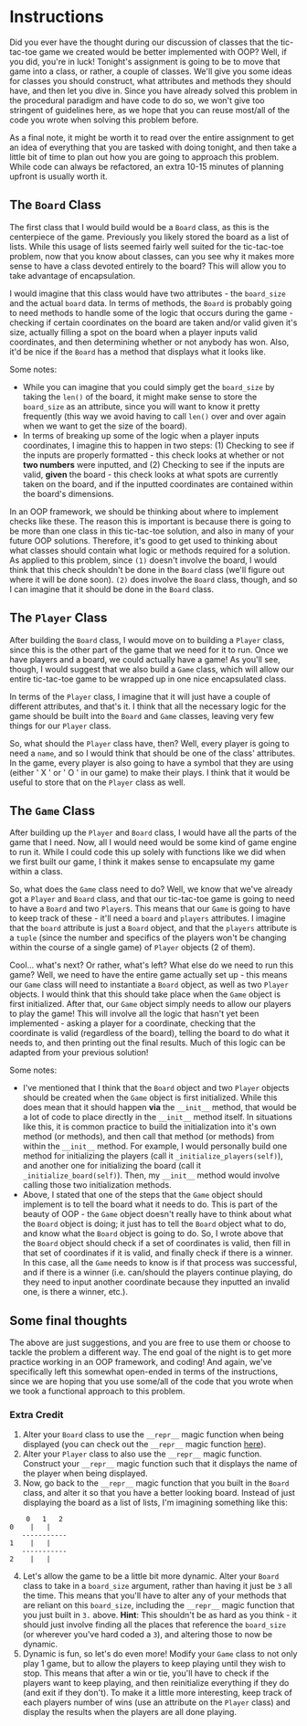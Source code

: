 # Instructions

Did you ever have the thought during our discussion of classes that the tic-tac-toe game we created would be better implemented with OOP? Well, if you did, you're in luck! Tonight's assignment is going to be to move that game into a class, or rather, a couple of classes. We'll give you some ideas for classes you should construct, what attributes and methods they should have, and then let you dive in. Since you have already solved this problem in the procedural paradigm and have code to do so, we won't give too stringent of guidelines here, as we hope that you can reuse most/all of the code you wrote when solving this problem before. 

As a final note, it might be worth it to read over the entire assignment to get an idea of everything that you are tasked with doing tonight, and then take a little bit of time to plan out how you are going to approach this problem. While code can always be refactored, an extra 10-15 minutes of planning upfront is usually worth it.

## The `Board` Class

The first class that I would build would be a `Board` class, as this is the centerpiece of the game. Previously you likely stored the board as a list of lists. While this usage of lists seemed fairly well suited for the tic-tac-toe problem, now that you know about classes, can you see why it makes more sense to have a class devoted entirely to the board? This will allow you to take advantage of encapsulation.

I would imagine that this class would have two attributes - the `board_size` and the actual `board` data. In terms of methods, the `Board` is probably going to need methods to handle some of the logic that occurs during the game - checking if certain coordinates on the board are taken and/or valid given it's size, actually filling a spot on the board when a player inputs valid coordinates, and then determining whether or not anybody has won. Also, it'd be nice if the `Board` has a method that displays what it looks like.

Some notes: 

* While you can imagine that you could simply get the `board_size` by taking the `len()` of the board, it might make sense to store the `board_size` as an attribute, since you will want to know it pretty frequently (this way we avoid having to call `len()` over and over again when we want to get the size of the board). 
* In terms of breaking up some of the logic when a player inputs coordinates, I imagine this to happen in two steps: (1) Checking to see if the inputs are properly formatted - this check looks at whether or not **two numbers** were inputted, and (2) Checking to see if the inputs are valid, **given** the board - this check looks at what spots are currently taken on the board, and if the inputted coordinates are contained within the board's dimensions. 

In an OOP framework, we should be thinking about where to implement checks like these. The reason this is important is because there is going to be more than one class in this tic-tac-toe solution, and also in many of your future OOP solutions. Therefore, it's good to get used to thinking about what classes should contain what logic or methods required for a solution. As applied to this problem, since `(1)` doesn't involve the board, I would think that this check shouldn't be done in the `Board` class (we'll figure out where it will be done soon). `(2)` does involve the `Board` class, though, and so I can imagine that it should be done in the `Board` class.

## The `Player` Class

After building the `Board` class, I would move on to building a `Player` class, since this is the other part of the game that we need for it to run. Once we have players and a board, we could actually have a game! As you'll see, though, I would suggest that we also build a `Game` class, which will allow our entire tic-tac-toe game to be wrapped up in one nice encapsulated class.  

In terms of the `Player` class, I imagine that it will just have a couple of different attributes, and that's it. I think that all the necessary logic for the game should be built into the `Board` and `Game` classes, leaving very few things for our `Player` class. 

So, what should the `Player` class have, then? Well, every player is going to need a `name`, and so I would think that should be one of the class' attributes. In the game, every player is also going to have a symbol that they are using (either ' X ' or ' O ' in our game) to make their plays. I think that it would be useful to store that on the `Player` class as well. 

## The `Game` Class

After building up the `Player` and `Board` class, I would have all the parts of the game that I need. Now, all I would need would be some kind of game engine to run it. While I could code this up solely with functions like we did when we first built our game, I think it makes sense to encapsulate my game within a class. 

So, what does the `Game` class need to do? Well, we know that we've already got a `Player` and `Board` class, and that our tic-tac-toe game is going to need to have a `Board` and two `Player`s. This means that our `Game` is going to have to keep track of these - it'll need a `board` and `players` attributes. I imagine that the `board` attribute is just a `Board` object, and that the `players` attribute is a `tuple` (since the number and specifics of the players won't be changing within the course of a single game) of `Player` objects (2 of them).

Cool... what's next? Or rather, what's left? What else do we need to run this game? Well, we need to have the entire game actually set up - this means our `Game` class will need to instantiate a `Board` object, as well as two `Player` objects. I would think that this should take place when the `Game` object is first initialized.  After that, our `Game` object simply needs to allow our players to play the game! This will involve all the logic that hasn't yet been implemented - asking a player for a coordinate, checking that the coordinate is valid (regardless of the board), telling the board to do what it needs to, and then printing out the final results. Much of this logic can be adapted from your previous solution!

Some notes: 

* I've mentioned that I think that the `Board` object and two `Player` objects should be created when the `Game` object is first initialized. While this does mean that it should happen **via** the `__init__` method, that would be a lot of code to place directly in the `__init__`  method itself. In situations like this, it is common practice to build the initialization into it's own method (or methods), and then call that method (or methods) from within the `__init__` method. For example, I would personally build one method for initializing the players (call it `_initialize_players(self)`), and another one for initializing the board (call it `_initialize_board(self)`). Then, my `__init__` method would involve calling those two initialization methods. 
* Above, I stated that one of the steps that the `Game` object should implement is to tell the board what it needs to do. This is part of the beauty of OOP - the `Game` object doesn't really have to think about what the `Board` object is doing; it just has to tell the `Board` object what to do, and know what the `Board` object is going to do. So, I wrote above that the `Board` object should check if a set of coordinates is valid, then fill in that set of coordinates if it is valid, and finally check if there is a winner. In this case, all the `Game` needs to know is if that process was successful, and if there is a winner (i.e. can/should the players continue playing, do they need to input another coordinate because they inputted an invalid one, is there a winner, etc.).  

## Some final thoughts

The above are just suggestions, and you are free to use them or choose to tackle the problem a different way. The end goal of the night is to get more practice working in an OOP framework, and coding! And again, we've specifically left this somewhat open-ended in terms of the instructions, since we are hoping that you use some/all of the code that you wrote when we took a functional approach to this problem. 

### Extra Credit

1. Alter your `Board` class to use the `__repr__` magic function when being displayed (you can check out the `__repr__` magic function [here](http://www.rafekettler.com/magicmethods.html#representations)). 
2. Alter your `Player` class to also use the `__repr__` magic function. Construct your `__repr__` magic function such that it displays the name of the player when being displayed. 
3. Now, go back to the `__repr__` magic function that you built in the `Board` class, and alter it so that you have a better looking board. Instead of just displaying the board as a list of lists, I'm imagining something like this: 

 ```
     0   1   2
 0    |   |  
    -----------
 1    |   | 
    -----------
 2    |   | 
```
4. Let's allow the game to be a little bit more dynamic. Alter your `Board` class to take in a `board_size` argument, rather than having it just be `3` all the time. This means that you'll have to alter any of your methods that are reliant on this `board_size`, including the `__repr__` magic function that you just built in `3.` above. **Hint**: This shouldn't be as hard as you think - it should just involve finding all the places that reference the `board_size` (or wherever you've hard coded a `3`), and altering those to now be dynamic. 
5. Dynamic is fun, so let's do even more! Modify your `Game` class to not only play 1 game, but to allow the players to keep playing until they wish to stop. This means that after a win or tie, you'll have to check if the players want to keep playing, and then reinitialize everything if they do (and exit if they don't). To make it a little more interesting, keep track of each players number of wins (use an attribute on the `Player` class) and display the results when the players are all done playing.  
